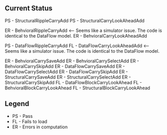 Current Status
-----------------------------------------------------------
PS - StructuralRippleCarryAdd
PS - StructuralCarryLookAheadAdd

ER - BehvioralRippleCarryAdd    <-- Seems like a simulator issue. The code is identical to the DataFlow model.
ER - BehvioralCarryLookAheadAdd

PS - DataFlowRippleCarryAdd
FL - DataFlowCarryLookAheadAdd  <-- Seems like a simulator issue. The code is identical to the DataFlow model.

ER - BehvioralCarrySaveAdd
ER - BehvioralCarrySelectAdd
ER - BehvioralCarrySkipAdd
ER - DataFlowCarrySaveAdd
ER - DataFlowCarrySelectAdd
ER - DataFlowCarrySkipAdd
ER - StructuralCarrySaveAdd
ER - StructuralCarrySelectAdd
ER - StructuralCarrySkipAdd
FL - DataFlowBlockCarryLookAhead
FL - BehvioralBlockCarryLookAhead
FL - StructuralBlockCarryLookAhead

Legend
-----------------------------------------------------------
* PS - Pass
* FL - Fails to load
* ER - Errors in computation
